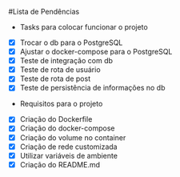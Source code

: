 #Lista de Pendências

* Tasks para colocar funcionar o projeto
- [X] Trocar o db para o PostgreSQL
- [X] Ajustar o docker-compose para o PostgreSQL
- [X] Teste de integração com db
- [X] Teste de rota de usuário
- [X] Teste de rota de post
- [X] Teste de persistência de informações no db
* Requisitos para o projeto
- [X] Criação do Dockerfile
- [X] Criação do docker-compose
- [X] Criação do volume no container
- [X] Criação de rede customizada
- [X] Utilizar variáveis de ambiente
- [X] Criação do README.md 